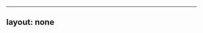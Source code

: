 ---
layout: none
-----

<RedoclyAPIBlock src="/firefly-services/docs/photoshop_renditionCreate.json" width="600px" disableSidebar hideTryItPanel />
